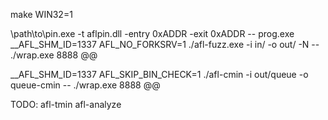 make WIN32=1

\path\to\pin.exe -t aflpin.dll -entry 0xADDR -exit 0xADDR -- prog.exe
__AFL_SHM_ID=1337 AFL_NO_FORKSRV=1 ./afl-fuzz.exe -i in/ -o out/ -N -- ./wrap.exe 8888 @@

__AFL_SHM_ID=1337 AFL_SKIP_BIN_CHECK=1 ./afl-cmin -i out/queue -o queue-cmin -- ./wrap.exe 8888 @@

TODO:
afl-tmin
afl-analyze